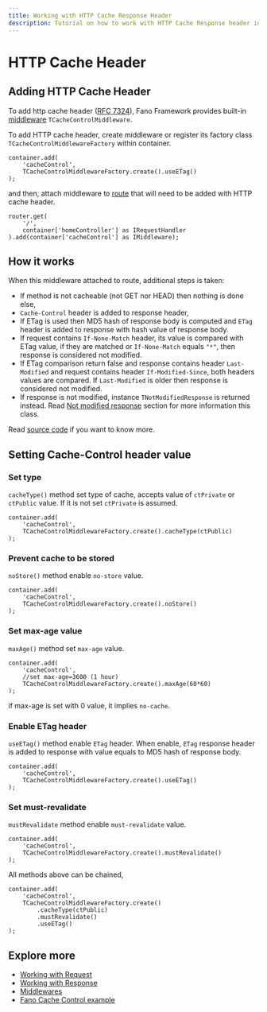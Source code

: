 ```yaml
---
title: Working with HTTP Cache Response Header
description: Tutorial on how to work with HTTP Cache Response header in Fano Framework
---
```


<h1 class="major">HTTP Cache Header</h1>

## Adding HTTP Cache Header

To add http cache header ([RFC 7324](https://tools.ietf.org/html/rfc7234)), Fano Framework provides built-in [middleware](/middlewares)
`TCacheControlMiddleware`.

To add HTTP cache header, create middleware or register its factory class `TCacheControlMiddlewareFactory` within container.

```
container.add(
    'cacheControl',
    TCacheControlMiddlewareFactory.create().useETag()
);
```
and then, attach middleware to [route](/working-with-router) that will need to be added with HTTP cache header.

```
router.get(
    '/',
    container['homeController'] as IRequestHandler
).add(container['cacheControl'] as IMiddleware);
```
## How it works
When this middleware attached to route, additional steps is taken:

- If method is not cacheable (not GET nor HEAD) then nothing is done else,
- `Cache-Control` header is added to response header,
- If ETag is used then MD5 hash of response body is computed and `ETag` header is added to response with hash value of response body.
- If request contains `If-None-Match` header, its value is compared with ETag value, if they are matched or `If-None-Match` equals `"*"`, then response is considered not modified.
- If ETag comparison return false and response contains header `Last-Modified` and request contains header `If-Modified-Since`, both headers values are compared. If `Last-Modified` is older then response is considered not modified.
- If response is not modified, instance `TNotModifiedResponse` is returned instead. Read [Not modified response](/working-with-response#not-modified-response) section for more information this class.

Read [source code](https://github.com/fanoframework/fano/blob/master/src/Middleware/BuiltIns/CacheControlMiddlewareImpl.pas)
if you want to know more.

## Setting Cache-Control header value

### Set type
`cacheType()` method set type of cache, accepts value of `ctPrivate` or `ctPublic` value. If it is not set `ctPrivate` is assumed.
```
container.add(
    'cacheControl',
    TCacheControlMiddlewareFactory.create().cacheType(ctPublic)
);
```

### Prevent cache to be stored
`noStore()` method enable `no-store` value.
```
container.add(
    'cacheControl',
    TCacheControlMiddlewareFactory.create().noStore()
);
```
### Set max-age value
`maxAge()` method set `max-age` value.
```
container.add(
    'cacheControl',
    //set max-age=3600 (1 hour)
    TCacheControlMiddlewareFactory.create().maxAge(60*60)
);
```
if max-age is set with 0 value, it implies `no-cache`.

### Enable ETag header
`useETag()` method enable `ETag` header. When enable, `ETag` response header is added to response with value equals to MD5 hash of response body.

```
container.add(
    'cacheControl',
    TCacheControlMiddlewareFactory.create().useETag()
);
```
### Set must-revalidate
`mustRevalidate` method enable `must-revalidate` value.

```
container.add(
    'cacheControl',
    TCacheControlMiddlewareFactory.create().mustRevalidate()
);
```

All methods above can be chained,
```
container.add(
    'cacheControl',
    TCacheControlMiddlewareFactory.create()
        .cacheType(ctPublic)
        .mustRevalidate()
        .useETag()
);
```

## Explore more

- [Working with Request](/working-with-request)
- [Working with Response](/working-with-response)
- [Middlewares](/middlewares)
- [Fano Cache Control example](https://github.com/fanoframework/fano-cache-control)
